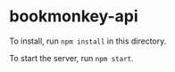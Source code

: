 # bookmonkey-api

To install, run `npm install` in this directory. 

To start the server, run `npm start`.
